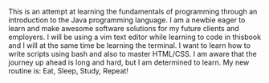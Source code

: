 This is an attempt at learning the fundamentals of programming through an introduction to the Java programming language.
I am a newbie eager to learn and make awesome software solutions for my future clients and employers.
I will be using a vim text editor while learning to code in thisbook and I will at the same time be learning the terminal.
I want to learn how to write scripts using bash and also to master HTML/CSS.
I am aware that the journey up ahead is long and hard, but I am determined to learn.
My new routine is: Eat, Sleep, Study, Repeat!
